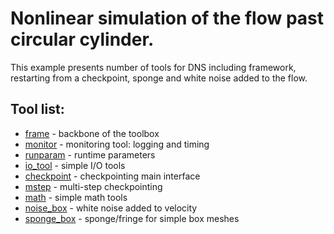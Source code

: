 # Nonlinear simulation of the flow past circular cylinder.

This example presents number of tools for DNS including framework, restarting from a checkpoint, sponge and white noise added to the flow.

## Tool list:
* [frame](https://kth-nek5000.github.io/KTH_Framework/group__frame.html) - backbone of the toolbox
* [monitor](https://kth-nek5000.github.io/KTH_Framework/group__monitor.html) - monitoring tool: logging and timing
* [runparam](https://kth-nek5000.github.io/KTH_Framework/group__runparam.html) - runtime parameters
* [io_tool](https://kth-nek5000.github.io/KTH_Framework/group__io__tools.html) - simple I/O tools
* [checkpoint](https://kth-nek5000.github.io/KTH_Framework/group__chkpoint.html) - checkpointing main interface
* [mstep](https://kth-nek5000.github.io/KTH_Framework/group__chkpoint__mstep.html) - multi-step checkpointing
* [math](https://kth-nek5000.github.io/KTH_Framework/group__math.html) - simple math tools
* [noise_box](https://kth-nek5000.github.io/KTH_Framework/group__noise__box.html) - white noise added to velocity
* [sponge_box](https://kth-nek5000.github.io/KTH_Framework/group__sponge__box.html) - sponge/fringe for simple box meshes